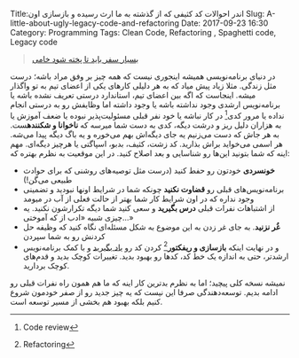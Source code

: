 Title:اندر احوالات کد کثیفی که از گذشته به ما ارث رسیده و بازسازی اون
Slug: A-little-about-ugly-legacy-code-and-refactoring
Date: 2017-09-23 16:30
Category: Programming
Tags: Clean Code, Refactoring , Spaghetti code, Legacy code


> [بسیار سفر باید تا پخته شود خامی](https://ganjoor.net/saadi/divan/ghazals/sh597/)

در دنیای برنامه‌نویسی همیشه اینجوری نیست که همه چیز بر وفق مراد باشه؛ درست مثل زندگی.
 مثلا زیاد پیش میاد که به هر دلیلی کارهای یکی از اعضای تیم به تو واگذار میشه. اینجاست که اگه بین اعضای تیم، استاندارد درستی تعریف نشده باشه یا برنامه‌نویس ارشدی وجود نداشته باشه یا وجود داشته اما وظایفش رو به درستی انجام نداده یا مرور کدی[^Code review] در کار نباشه یا خود نفر قبلی مسئولیت‌پذیر نبوده یا ضعف آموزش یا به هزاران دلیل ریز و درشت دیگه، کدی به دست شما میرسه که **ناخوانا و شکننده**ست. به هر جاش که دست می‌زنیم یه جای دیگه‌اش بهم می‌خوره و یه باگ دیگه پیدا می‌شه.
هر اسمی می‌خواید  براش بذارید. کد زشت، کثیف، بدبو، اسپاگتی یا هرچیز دیگه‌ای. مهم اینه که شما بتونید این‌ها رو شناسایی و بعد اصلاح کنید.
  در این موقعیت به نظرم بهتره که:
 
 * **خونسردی** خودتون رو حفط کنید (درست مثل توصیه‌های روشنی که برای حوادث طبیعی می‌گن!)
 * برنامه‌نویس‌های قبلی رو **قضاوت نکنید** چونکه شما در شرایط اونها نبودید و تضمینی وجود نداره که در اون شرایط کار شما بهتر از حالت فعلی از آب در میومد 
 * از اشتباهات نفرات قبلی **درس بگیرید** و سعی کنید شما دیگه تکرارشون نکنید. یه چیزی شبیه «ادب از که آموختی...»
 * **غُر نزنید**. به جای غر زدن به این موضوع به شکل مسئله‌ای نگاه کنید که وظیفه حل کردنش رو به شما سپردن
 * و در نهایت اینکه **بازسازی و ریفکتور**[^Refactoring] کردن کد رو [یاد بگیرید](https://refactoring.guru/refactoring) و با کمک برنامه‌نویس ارشدتر، حتی به اندازه یک خط کد، کدها رو بهبود بدید. تغییرات کوچک بدید و قدم‌های کوچک بردارید.

نمیشه نسخه کلی پیچید؛ اما به نظرم بدترین کار اینه که ما هم همون راه نفرات قبلی رو ادامه بدیم. توسعه‌دهندگی صرفا این نیست که یه چیز جدید رو از صفر خودمون شروع کنیم بلکه بهبود هم بخشی از مسیر توسعه است.

[^Code review]: Code review
[^Refactoring]: Refactoring